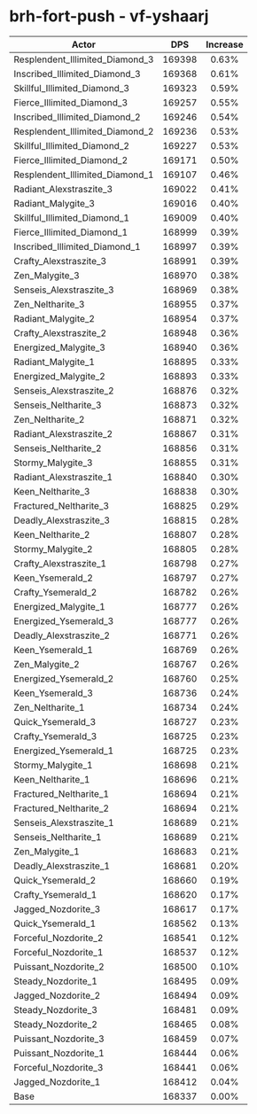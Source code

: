 # brh-fort-push - vf-yshaarj
| Actor | DPS | Increase |
|---|:---:|:---:|
|Resplendent_Illimited_Diamond_3|169398|0.63%|
|Inscribed_Illimited_Diamond_3|169368|0.61%|
|Skillful_Illimited_Diamond_3|169323|0.59%|
|Fierce_Illimited_Diamond_3|169257|0.55%|
|Inscribed_Illimited_Diamond_2|169246|0.54%|
|Resplendent_Illimited_Diamond_2|169236|0.53%|
|Skillful_Illimited_Diamond_2|169227|0.53%|
|Fierce_Illimited_Diamond_2|169171|0.50%|
|Resplendent_Illimited_Diamond_1|169107|0.46%|
|Radiant_Alexstraszite_3|169022|0.41%|
|Radiant_Malygite_3|169016|0.40%|
|Skillful_Illimited_Diamond_1|169009|0.40%|
|Fierce_Illimited_Diamond_1|168999|0.39%|
|Inscribed_Illimited_Diamond_1|168997|0.39%|
|Crafty_Alexstraszite_3|168991|0.39%|
|Zen_Malygite_3|168970|0.38%|
|Senseis_Alexstraszite_3|168969|0.38%|
|Zen_Neltharite_3|168955|0.37%|
|Radiant_Malygite_2|168954|0.37%|
|Crafty_Alexstraszite_2|168948|0.36%|
|Energized_Malygite_3|168940|0.36%|
|Radiant_Malygite_1|168895|0.33%|
|Energized_Malygite_2|168893|0.33%|
|Senseis_Alexstraszite_2|168876|0.32%|
|Senseis_Neltharite_3|168873|0.32%|
|Zen_Neltharite_2|168871|0.32%|
|Radiant_Alexstraszite_2|168867|0.31%|
|Senseis_Neltharite_2|168856|0.31%|
|Stormy_Malygite_3|168855|0.31%|
|Radiant_Alexstraszite_1|168840|0.30%|
|Keen_Neltharite_3|168838|0.30%|
|Fractured_Neltharite_3|168825|0.29%|
|Deadly_Alexstraszite_3|168815|0.28%|
|Keen_Neltharite_2|168807|0.28%|
|Stormy_Malygite_2|168805|0.28%|
|Crafty_Alexstraszite_1|168798|0.27%|
|Keen_Ysemerald_2|168797|0.27%|
|Crafty_Ysemerald_2|168782|0.26%|
|Energized_Malygite_1|168777|0.26%|
|Energized_Ysemerald_3|168777|0.26%|
|Deadly_Alexstraszite_2|168771|0.26%|
|Keen_Ysemerald_1|168769|0.26%|
|Zen_Malygite_2|168767|0.26%|
|Energized_Ysemerald_2|168760|0.25%|
|Keen_Ysemerald_3|168736|0.24%|
|Zen_Neltharite_1|168734|0.24%|
|Quick_Ysemerald_3|168727|0.23%|
|Crafty_Ysemerald_3|168725|0.23%|
|Energized_Ysemerald_1|168725|0.23%|
|Stormy_Malygite_1|168698|0.21%|
|Keen_Neltharite_1|168696|0.21%|
|Fractured_Neltharite_1|168694|0.21%|
|Fractured_Neltharite_2|168694|0.21%|
|Senseis_Alexstraszite_1|168689|0.21%|
|Senseis_Neltharite_1|168689|0.21%|
|Zen_Malygite_1|168683|0.21%|
|Deadly_Alexstraszite_1|168681|0.20%|
|Quick_Ysemerald_2|168660|0.19%|
|Crafty_Ysemerald_1|168620|0.17%|
|Jagged_Nozdorite_3|168617|0.17%|
|Quick_Ysemerald_1|168562|0.13%|
|Forceful_Nozdorite_2|168541|0.12%|
|Forceful_Nozdorite_1|168537|0.12%|
|Puissant_Nozdorite_2|168500|0.10%|
|Steady_Nozdorite_1|168495|0.09%|
|Jagged_Nozdorite_2|168494|0.09%|
|Steady_Nozdorite_3|168481|0.09%|
|Steady_Nozdorite_2|168465|0.08%|
|Puissant_Nozdorite_3|168459|0.07%|
|Puissant_Nozdorite_1|168444|0.06%|
|Forceful_Nozdorite_3|168441|0.06%|
|Jagged_Nozdorite_1|168412|0.04%|
|Base|168337|0.00%|
